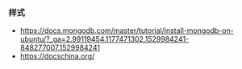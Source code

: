 ### 样式
- https://docs.mongodb.com/master/tutorial/install-mongodb-on-ubuntu/?_ga=2.99119454.1177471302.1529984241-848277007.1529984241
- https://docschina.org/

